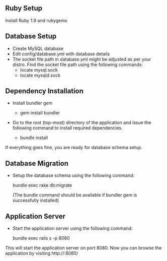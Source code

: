 Ruby Setup
----------

Install Ruby 1.9 and rubygems


Database Setup
---------------

* Create MySQL database
* Edit config/database.yml with database details
* The socket file path in database.yml might be adjusted as per your distro.
  Find the socket file path using the following commands:
    * locate mysql.sock
    * locate mysqld.sock

Dependency Installation
------------------------

* Install bundler gem
  * gem install bundler

* Go to the root (top-most) directory of the application and issue the following
  command to install required dependencies.

    * bundle install

If everything goes fine, you are ready for database schema setup.

Database Migration
------------------

* Setup the database schema using the following command:

  bundle exec rake db:migrate

  (The bundle command should be available if bundler gem is successfully installed)


Application Server
------------------

* Start the application server using the following command:

  bundle exec rails s -p 8080

This will start the application server on port 8080. Now you can browse the application
by visiting http://<IP>:8080/





